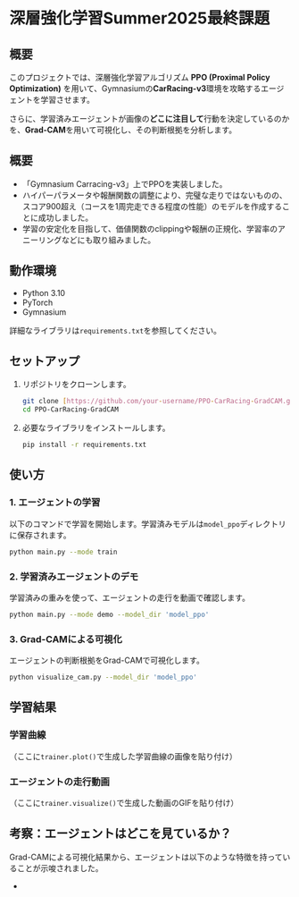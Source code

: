 # 深層強化学習Summer2025最終課題

## 概要

このプロジェクトでは、深層強化学習アルゴリズム **PPO (Proximal Policy Optimization)** を用いて、Gymnasiumの**CarRacing-v3**環境を攻略するエージェントを学習させます。

さらに、学習済みエージェントが画像の**どこに注目して**行動を決定しているのかを、**Grad-CAM**を用いて可視化し、その判断根拠を分析します。
## 概要
- 「Gymnasium Carracing-v3」上でPPOを実装しました。
- ハイパーパラメータや報酬関数の調整により、完璧な走りではないものの、スコア900超え（コースを1周完走できる程度の性能）のモデルを作成することに成功しました。
- 学習の安定化を目指して、価値関数のclippingや報酬の正規化、学習率のアニーリングなどにも取り組みました。

## 動作環境

* Python 3.10
* PyTorch
* Gymnasium

詳細なライブラリは`requirements.txt`を参照してください。

## セットアップ

1.  リポジトリをクローンします。
    ```bash
    git clone [https://github.com/your-username/PPO-CarRacing-GradCAM.git](https://github.com/your-username/PPO-CarRacing-GradCAM.git)
    cd PPO-CarRacing-GradCAM
    ```

2.  必要なライブラリをインストールします。
    ```bash
    pip install -r requirements.txt
    ```

## 使い方

### 1. エージェントの学習

以下のコマンドで学習を開始します。学習済みモデルは`model_ppo`ディレクトリに保存されます。

```bash
python main.py --mode train
```

### 2. 学習済みエージェントのデモ

学習済みの重みを使って、エージェントの走行を動画で確認します。

```bash
python main.py --mode demo --model_dir 'model_ppo'
```

### 3. Grad-CAMによる可視化

エージェントの判断根拠をGrad-CAMで可視化します。

```bash
python visualize_cam.py --model_dir 'model_ppo'
```

## 学習結果

### 学習曲線

（ここに`trainer.plot()`で生成した学習曲線の画像を貼り付け）

### エージェントの走行動画

（ここに`trainer.visualize()`で生成した動画のGIFを貼り付け）

## 考察：エージェントはどこを見ているか？

Grad-CAMによる可視化結果から、エージェントは以下のような特徴を持っていることが示唆されました。

* 



